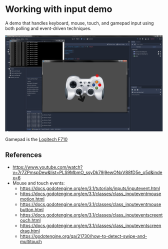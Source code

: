 # Working with input demo
A demo that handles keyboard, mouse, touch, and gamepad input using both polling and event-driven techniques.

![Screenshot](screenshot.png "Screenshot")

Gamepad is the [Logitech F710](https://www.logitechg.com/en-us/products/gamepads/f710-wireless-gamepad.html)

## References
* https://www.youtube.com/watch?v=7r7ZPmspDew&list=PLS9MbmO_ssyDk79j9ewONxV88fD5e_o5d&index=6
* Mouse and touch events:
  * https://docs.godotengine.org/en/3.1/tutorials/inputs/inputevent.html
  * https://docs.godotengine.org/en/3.1/classes/class_inputeventmousemotion.html
  * https://docs.godotengine.org/en/3.1/classes/class_inputeventmousebutton.html
  * https://docs.godotengine.org/en/3.1/classes/class_inputeventscreentouch.html
  * https://docs.godotengine.org/en/3.1/classes/class_inputeventscreendrag.html
  * https://godotengine.org/qa/21730/how-to-detect-swipe-and-multitouch
